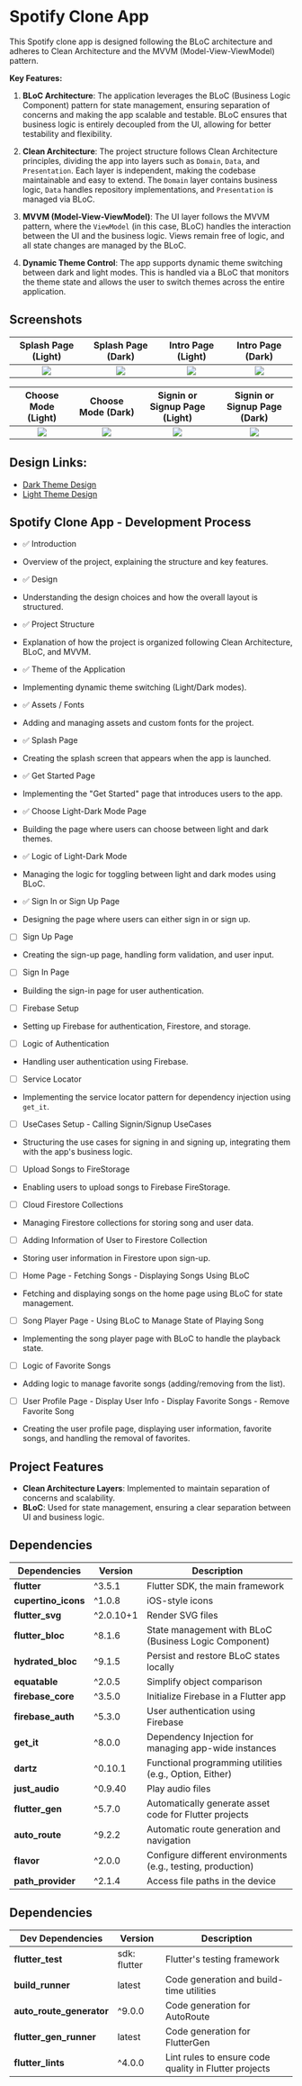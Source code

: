 # Spotify Clone App


  This Spotify clone app is designed following the BLoC architecture and adheres to Clean Architecture and the MVVM (Model-View-ViewModel) pattern. 

  **Key Features:**
  1. **BLoC Architecture**: 
     The application leverages the BLoC (Business Logic Component) pattern for state management, ensuring separation of concerns and making the app scalable and testable. BLoC ensures that business logic is entirely decoupled from the UI, allowing for better testability and flexibility.
  
  2. **Clean Architecture**: 
     The project structure follows Clean Architecture principles, dividing the app into layers such as `Domain`, `Data`, and `Presentation`. Each layer is independent, making the codebase maintainable and easy to extend. The `Domain` layer contains business logic, `Data` handles repository implementations, and `Presentation` is managed via BLoC.

  3. **MVVM (Model-View-ViewModel)**: 
     The UI layer follows the MVVM pattern, where the `ViewModel` (in this case, BLoC) handles the interaction between the UI and the business logic. Views remain free of logic, and all state changes are managed by the BLoC.

  4. **Dynamic Theme Control**: 
     The app supports dynamic theme switching between dark and light modes. This is handled via a BLoC that monitors the theme state and allows the user to switch themes across the entire application.


## Screenshots
Splash Page (Light)                | Splash Page (Dark)         |   Intro Page (Light)        |   Intro Page (Dark)    
:-------------------------:|:-------------------------:|:-------------------------: |:-------------------------:
![](https://github.com/NurhayatYurtaslan/spotify_clone_app/blob/main/SS/Splash_Light.png?raw=true) |![](https://github.com/NurhayatYurtaslan/spotify_clone_app/blob/main/SS/Splash_Dark.png?raw=true) | ![](https://github.com/NurhayatYurtaslan/spotify_clone_app/blob/main/SS/Intro_Light.png?raw=true) |![](https://github.com/NurhayatYurtaslan/spotify_clone_app/blob/main/SS/Intro_Dark.png?raw=true) | ![]

Choose Mode (Light)                | Choose Mode (Dark)         |   Signin or Signup Page (Light)        |   Signin or Signup Page (Dark)    
:-------------------------:|:-------------------------:|:-------------------------: |:-------------------------:
![](https://github.com/NurhayatYurtaslan/spotify_clone_app/blob/main/SS/Choose_Mode_Light.png?raw=true) |![](https://github.com/NurhayatYurtaslan/spotify_clone_app/blob/main/SS/Choose_Mode_Dark.png?raw=true) | ![](https://github.com/NurhayatYurtaslan/spotify_clone_app/blob/main/SS/SigninOrSignup_Light.png?raw=true) |![](https://github.com/NurhayatYurtaslan/spotify_clone_app/blob/main/SS/SigninOrSignup_Dark.png?raw=true) | ![]

## Design Links:
  - [Dark Theme Design](https://www.figma.com/community/file/1172466818809176172)
  - [Light Theme Design](https://www.figma.com/community/file/1166665330965959412/spotify-redesign-free-ui-kit-light)

## Spotify Clone App - Development Process

 - ✅ Introduction
- Overview of the project, explaining the structure and key features.

 - ✅ Design
- Understanding the design choices and how the overall layout is structured.

 - ✅ Project Structure
- Explanation of how the project is organized following Clean Architecture, BLoC, and MVVM.

 - ✅ Theme of the Application
- Implementing dynamic theme switching (Light/Dark modes).

 - ✅ Assets / Fonts
- Adding and managing assets and custom fonts for the project.

 - ✅ Splash Page
- Creating the splash screen that appears when the app is launched.

 - ✅ Get Started Page
- Implementing the "Get Started" page that introduces users to the app.

 - ✅ Choose Light-Dark Mode Page
- Building the page where users can choose between light and dark themes.

 - ✅ Logic of Light-Dark Mode
- Managing the logic for toggling between light and dark modes using BLoC.

 - ✅ Sign In or Sign Up Page
- Designing the page where users can either sign in or sign up.

 - [ ] Sign Up Page
- Creating the sign-up page, handling form validation, and user input.

 - [ ] Sign In Page
- Building the sign-in page for user authentication.

 - [ ] Firebase Setup
- Setting up Firebase for authentication, Firestore, and storage.

 - [ ] Logic of Authentication
- Handling user authentication using Firebase.

 - [ ] Service Locator
- Implementing the service locator pattern for dependency injection using `get_it`.

 - [ ] UseCases Setup - Calling Signin/Signup UseCases
- Structuring the use cases for signing in and signing up, integrating them with the app's business logic.

 - [ ] Upload Songs to FireStorage
- Enabling users to upload songs to Firebase FireStorage.

 - [ ] Cloud Firestore Collections
- Managing Firestore collections for storing song and user data.

 - [ ] Adding Information of User to Firestore Collection
- Storing user information in Firestore upon sign-up.

 - [ ] Home Page - Fetching Songs - Displaying Songs Using BLoC
- Fetching and displaying songs on the home page using BLoC for state management.

 - [ ] Song Player Page - Using BLoC to Manage State of Playing Song
- Implementing the song player page with BLoC to handle the playback state.

 - [ ] Logic of Favorite Songs
- Adding logic to manage favorite songs (adding/removing from the list).

 - [ ] User Profile Page - Display User Info - Display Favorite Songs - Remove Favorite Song
- Creating the user profile page, displaying user information, favorite songs, and handling the removal of favorites.


## Project Features

- **Clean Architecture Layers**: Implemented to maintain separation of concerns and scalability.
- **BLoC**: Used for state management, ensuring a clear separation between UI and business logic.

## Dependencies

| Dependencies          | Version       | Description                                                              |
|-----------------------|---------------|--------------------------------------------------------------------------|
| **flutter**           | ^3.5.1        | Flutter SDK, the main framework                                           |
| **cupertino_icons**   | ^1.0.8        | iOS-style icons                                                          |
| **flutter_svg**       | ^2.0.10+1     | Render SVG files                                                         |
| **flutter_bloc**      | ^8.1.6        | State management with BLoC (Business Logic Component)                    |
| **hydrated_bloc**     | ^9.1.5        | Persist and restore BLoC states locally                                  |
| **equatable**         | ^2.0.5        | Simplify object comparison                                               |
| **firebase_core**     | ^3.5.0        | Initialize Firebase in a Flutter app                                     |
| **firebase_auth**     | ^5.3.0        | User authentication using Firebase                                       |
| **get_it**            | ^8.0.0        | Dependency Injection for managing app-wide instances                     |
| **dartz**             | ^0.10.1       | Functional programming utilities (e.g., Option, Either)                  |
| **just_audio**        | ^0.9.40       | Play audio files                                                         |
| **flutter_gen**       | ^5.7.0        | Automatically generate asset code for Flutter projects                   |
| **auto_route**        | ^9.2.2        | Automatic route generation and navigation                                |
| **flavor**            | ^2.0.0        | Configure different environments (e.g., testing, production)             |
| **path_provider**     | ^2.1.4        | Access file paths in the device                                          |

## Dependencies

| **Dev Dependencies**  | Version       | Description                                                              |
|-----------------------|---------------|--------------------------------------------------------------------------|
| **flutter_test**       | sdk: flutter  | Flutter's testing framework                                              |
| **build_runner**       | latest        | Code generation and build-time utilities                                 |
| **auto_route_generator**| ^9.0.0       | Code generation for AutoRoute                                            |
| **flutter_gen_runner** | latest        | Code generation for FlutterGen                                           |
| **flutter_lints**      | ^4.0.0        | Lint rules to ensure code quality in Flutter projects                    |
